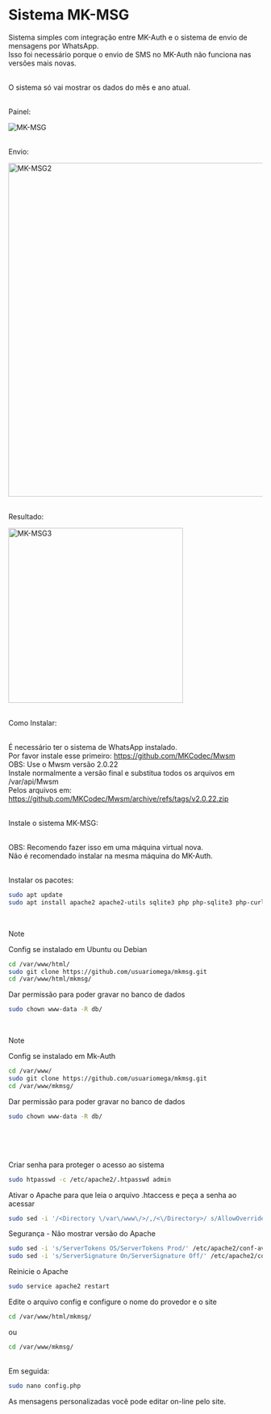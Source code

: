 # Sistema MK-MSG

Sistema simples com integração entre MK-Auth e o sistema de envio de mensagens por WhatsApp.
<br>Isso foi necessário porque o envio de SMS no MK-Auth não funciona nas versões mais novas.

<br>O sistema só vai mostrar os dados do mês e ano atual.

<br>Painel:

![MK-MSG](https://github.com/usuariomega/mkmsg/assets/70543919/f0ea5018-c46d-4ccb-a538-debe50d3cde6)

<br>Envio:

<img width="660" alt="MK-MSG2" src="https://github.com/usuariomega/mkmsg/assets/70543919/09aff231-7819-4d5f-b37d-fe5033244154">

<br>Resultado:

<img width="346" alt="MK-MSG3" src="https://github.com/usuariomega/mkmsg/assets/70543919/e8ea8926-181b-4624-a02f-b7f7062c43ff">


<br>

<br>Como Instalar:
<br>

<br>É necessário ter o sistema de WhatsApp instalado. 
<br>Por favor instale esse primeiro: https://github.com/MKCodec/Mwsm
<br>OBS: Use o Mwsm versão 2.0.22
<br>Instale normalmente a versão final e substitua todos os arquivos em /var/api/Mwsm
<br>Pelos arquivos em: https://github.com/MKCodec/Mwsm/archive/refs/tags/v2.0.22.zip

<br>Instale o sistema MK-MSG:

<br>OBS: Recomendo fazer isso em uma máquina virtual nova. 
<br>Não é recomendado instalar na mesma máquina do MK-Auth.

<br>Instalar os pacotes:
```sh
sudo apt update
sudo apt install apache2 apache2-utils sqlite3 php php-sqlite3 php-curl git
```
<br>


> [!NOTE]
>Config se instalado em Ubuntu ou Debian
```sh
cd /var/www/html/
sudo git clone https://github.com/usuariomega/mkmsg.git
cd /var/www/html/mkmsg/
```
Dar permissão para poder gravar no banco de dados
```sh
sudo chown www-data -R db/
```
<br>


> [!NOTE]
> Config se instalado em Mk-Auth
```sh
cd /var/www/
sudo git clone https://github.com/usuariomega/mkmsg.git
cd /var/www/mkmsg/
```
Dar permissão para poder gravar no banco de dados
```sh
sudo chown www-data -R db/
```
<br><br>


<br>Criar senha para proteger o acesso ao sistema
```sh
sudo htpasswd -c /etc/apache2/.htpasswd admin
```

Ativar o Apache para que leia o arquivo .htaccess e peça a senha ao acessar
```sh
sudo sed -i '/<Directory \/var\/www\/>/,/<\/Directory>/ s/AllowOverride None/AllowOverride All/' /etc/apache2/apache2.conf
```

Segurança - Não mostrar versão do Apache
```sh
sudo sed -i 's/ServerTokens OS/ServerTokens Prod/' /etc/apache2/conf-available/security.conf
sudo sed -i 's/ServerSignature On/ServerSignature Off/' /etc/apache2/conf-available/security.conf
```

Reinicie o Apache
```sh
sudo service apache2 restart
```

Edite o arquivo config e configure o nome do provedor e o site
```sh
cd /var/www/html/mkmsg/
```
ou 
```sh
cd /var/www/mkmsg/
```
<br>Em seguida:
```sh
sudo nano config.php
```


As mensagens personalizadas você pode editar on-line pelo site.


